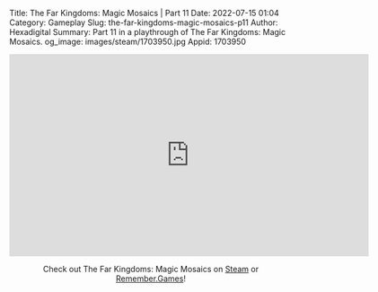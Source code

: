 Title: The Far Kingdoms: Magic Mosaics | Part 11
Date: 2022-07-15 01:04
Category: Gameplay
Slug: the-far-kingdoms-magic-mosaics-p11
Author: Hexadigital
Summary: Part 11 in a playthrough of The Far Kingdoms: Magic Mosaics.
og_image: images/steam/1703950.jpg
Appid: 1703950

<center><iframe src="https://www.youtube.com/embed/q36S_A98E-M?feature=oembed" allow="accelerometer; autoplay; encrypted-media; gyroscope; picture-in-picture" width="640" height="360" frameborder="0"></iframe>

Check out The Far Kingdoms: Magic Mosaics on [Steam](https://store.steampowered.com/app/1703950/?curator_clanid=34633900) or [Remember.Games](https://remember.games/game/1211/)!</center>

